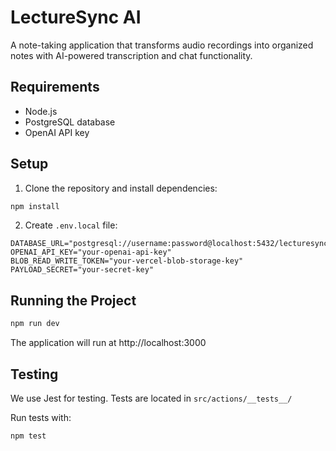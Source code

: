 # LectureSync AI

A note-taking application that transforms audio recordings into organized notes with AI-powered transcription and chat functionality.

## Requirements

- Node.js 
- PostgreSQL database
- OpenAI API key

## Setup

1. Clone the repository and install dependencies:
```bash
npm install
```

2. Create `.env.local` file:
```env
DATABASE_URL="postgresql://username:password@localhost:5432/lecturesync"
OPENAI_API_KEY="your-openai-api-key"
BLOB_READ_WRITE_TOKEN="your-vercel-blob-storage-key"
PAYLOAD_SECRET="your-secret-key"
```


## Running the Project

```bash
npm run dev
```

The application will run at http://localhost:3000

## Testing

We use Jest for testing. Tests are located in `src/actions/__tests__/`

Run tests with:
```bash
npm test
```
